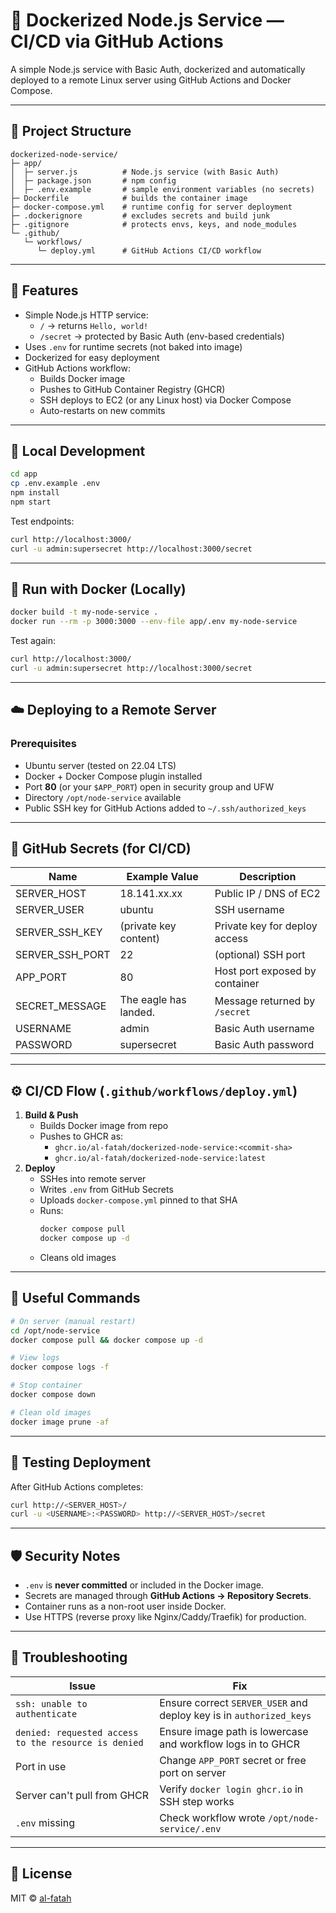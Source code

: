 # 🐳 Dockerized Node.js Service — CI/CD via GitHub Actions

A simple Node.js service with Basic Auth, dockerized and automatically deployed to a remote Linux server using GitHub Actions and Docker Compose.

---

## 📁 Project Structure

```
dockerized-node-service/
├─ app/
│  ├─ server.js          # Node.js service (with Basic Auth)
│  ├─ package.json       # npm config
│  ├─ .env.example       # sample environment variables (no secrets)
├─ Dockerfile            # builds the container image
├─ docker-compose.yml    # runtime config for server deployment
├─ .dockerignore         # excludes secrets and build junk
├─ .gitignore            # protects envs, keys, and node_modules
└─ .github/
   └─ workflows/
      └─ deploy.yml      # GitHub Actions CI/CD workflow
```

---

## 🧠 Features

- Simple Node.js HTTP service:
  - `/` → returns `Hello, world!`
  - `/secret` → protected by Basic Auth (env-based credentials)
- Uses `.env` for runtime secrets (not baked into image)
- Dockerized for easy deployment
- GitHub Actions workflow:
  - Builds Docker image
  - Pushes to GitHub Container Registry (GHCR)
  - SSH deploys to EC2 (or any Linux host) via Docker Compose
  - Auto-restarts on new commits

---

## 🚀 Local Development

```bash
cd app
cp .env.example .env
npm install
npm start
```

Test endpoints:

```bash
curl http://localhost:3000/
curl -u admin:supersecret http://localhost:3000/secret
```

---

## 🐳 Run with Docker (Locally)

```bash
docker build -t my-node-service .
docker run --rm -p 3000:3000 --env-file app/.env my-node-service
```

Test again:

```bash
curl http://localhost:3000/
curl -u admin:supersecret http://localhost:3000/secret
```

---

## ☁️ Deploying to a Remote Server

### Prerequisites

- Ubuntu server (tested on 22.04 LTS)
- Docker + Docker Compose plugin installed
- Port **80** (or your `$APP_PORT`) open in security group and UFW
- Directory `/opt/node-service` available
- Public SSH key for GitHub Actions added to `~/.ssh/authorized_keys`

---

## 🔐 GitHub Secrets (for CI/CD)

| Name             | Example Value           | Description                                 |
|------------------|------------------------|---------------------------------------------|
| SERVER_HOST      | 18.141.xx.xx           | Public IP / DNS of EC2                      |
| SERVER_USER      | ubuntu                 | SSH username                                |
| SERVER_SSH_KEY   | (private key content)  | Private key for deploy access               |
| SERVER_SSH_PORT  | 22                     | (optional) SSH port                         |
| APP_PORT         | 80                     | Host port exposed by container              |
| SECRET_MESSAGE   | The eagle has landed.  | Message returned by `/secret`               |
| USERNAME         | admin                  | Basic Auth username                         |
| PASSWORD         | supersecret            | Basic Auth password                         |

---

## ⚙️ CI/CD Flow (`.github/workflows/deploy.yml`)

1. **Build & Push**
   - Builds Docker image from repo
   - Pushes to GHCR as:
     - `ghcr.io/al-fatah/dockerized-node-service:<commit-sha>`
     - `ghcr.io/al-fatah/dockerized-node-service:latest`
2. **Deploy**
   - SSHes into remote server
   - Writes `.env` from GitHub Secrets
   - Uploads `docker-compose.yml` pinned to that SHA
   - Runs:
     ```bash
     docker compose pull
     docker compose up -d
     ```
   - Cleans old images

---

## 🧩 Useful Commands

```bash
# On server (manual restart)
cd /opt/node-service
docker compose pull && docker compose up -d

# View logs
docker compose logs -f

# Stop container
docker compose down

# Clean old images
docker image prune -af
```

---

## 🧪 Testing Deployment

After GitHub Actions completes:

```bash
curl http://<SERVER_HOST>/
curl -u <USERNAME>:<PASSWORD> http://<SERVER_HOST>/secret
```

---

## 🛡 Security Notes

- `.env` is **never committed** or included in the Docker image.
- Secrets are managed through **GitHub Actions → Repository Secrets**.
- Container runs as a non-root user inside Docker.
- Use HTTPS (reverse proxy like Nginx/Caddy/Traefik) for production.

---

## 🩵 Troubleshooting

| Issue                                               | Fix                                                                 |
|-----------------------------------------------------|---------------------------------------------------------------------|
| `ssh: unable to authenticate`                       | Ensure correct `SERVER_USER` and deploy key is in `authorized_keys` |
| `denied: requested access to the resource is denied`| Ensure image path is lowercase and workflow logs in to GHCR         |
| Port in use                                         | Change `APP_PORT` secret or free port on server                     |
| Server can't pull from GHCR                         | Verify `docker login ghcr.io` in SSH step works                     |
| `.env` missing                                      | Check workflow wrote `/opt/node-service/.env`                       |

---

## 🧾 License

MIT © [al-fatah](https://github.com/al-fatah)
